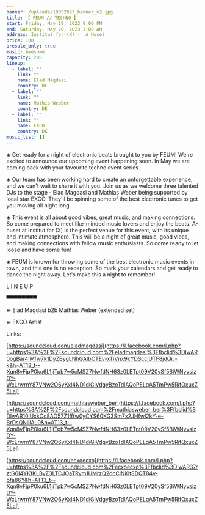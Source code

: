 ```yaml
---
banner: /uploads/19052023_banner_v2.jpg
title: 【 FEUM // TECHNO 】
start: Friday, May 19, 2023 9:00 PM
end: Saturday, May 20, 2023 3:00 AM
address: Institut for (X) -  A Huset
price: 100
presale_only: true
music: Awesome
capacity: 200
lineup:
  - label: ""
    link: ""
    name: Elad Magdasi
    country: DE
  - label: ""
    link: ""
    name: Mathis Webber
    country: DE
  - label: ""
    link: ""
    name: EXCO
    country: DK
music_list: []
---
```

◈ Get ready for a night of electronic beats brought to you by FEUM! We're excited to announce our upcoming event happening soon. In May we are coming back with your favourite techno event series.

◈ Our team has been working hard to create an unforgettable experience, and we can't wait to share it with you. Join us as we welcome three talented DJs to the stage - Elad Magdasi and Mathias Weber being supported by local star EXCO. They'll be spinning some of the best electronic tunes to get you moving all night long.

◈ This event is all about good vibes, great music, and making connections. So come prepared to meet like-minded music lovers and enjoy the beats. A-huset at Institut for (X) is the perfect venue for this event, with its unique and intimate atmosphere. This will be a night of great music, good vibes, and making connections with fellow music enthusiasts. So come ready to let loose and have some fun! 

◈ FEUM is known for throwing some of the best electronic music events in town, and this one is no exception. So mark your calendars and get ready to dance the night away. Let's make this a night to remember! 



L I N E U P

 ▀▀▀▀▀▀▀▀ 

⇻ Elad Magdasi b2b Mathias Weber (extended set) 

⇻ EXCO Artist 

Links: 

[https://soundcloud.com/eladmagdasi](https://l.facebook.com/l.php?u=https%3A%2F%2Fsoundcloud.com%2Feladmagdasi%3Ffbclid%3DIwAR0ogBar4IMfw7k1DyZBygLNhGAIbCTEv-xTiVnx9xYDSccjUTF8jdQi_-k&h=AT13_t--Xqn8vFjpP0ku6L1jiTpb7w5cMSZ7NwfdNH63z0LETpt09V20ySf5BiWNyvsizDY-WcLrwrnY87VNw2O6yKxl4ND1diGiVdgyBzoTdlAQoPELqA5TmPw5RifQxuxZ5Lel) 

[https://soundcloud.com/mathiasweber_ber](https://l.facebook.com/l.php?u=https%3A%2F%2Fsoundcloud.com%2Fmathiasweber_ber%3Ffbclid%3DIwAR10lUxkOc8AO57Z1fffw0yCYS60KG3Sm7x2JHfwI2kY-e-BrDsQNiIlAL0&h=AT13_t--Xqn8vFjpP0ku6L1jiTpb7w5cMSZ7NwfdNH63z0LETpt09V20ySf5BiWNyvsizDY-WcLrwrnY87VNw2O6yKxl4ND1diGiVdgyBzoTdlAQoPELqA5TmPw5RifQxuxZ5Lel) 

[https://soundcloud.com/ecxoecxo](https://l.facebook.com/l.php?u=https%3A%2F%2Fsoundcloud.com%2Fecxoecxo%3Ffbclid%3DIwAR37rztG6I4YKfKLByZ3LTCJOaTRym1UMrzQ2ocClNi0tSDQT84v-bfa86Y&h=AT13_t--Xqn8vFjpP0ku6L1jiTpb7w5cMSZ7NwfdNH63z0LETpt09V20ySf5BiWNyvsizDY-WcLrwrnY87VNw2O6yKxl4ND1diGiVdgyBzoTdlAQoPELqA5TmPw5RifQxuxZ5Lel)